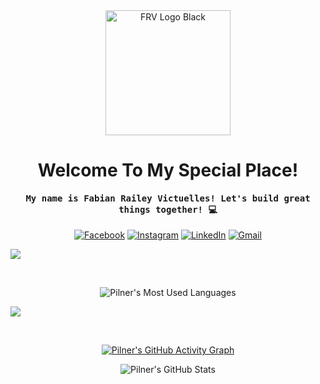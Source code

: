<!---
Pilner/Pilner is a ✨ special ✨ repository because its `README.md` (this file) appears on your GitHub profile.
You can click the Preview link to take a look at your changes.
--->

<div align="center">
<picture>
	<source
		media="(prefers-color-scheme: light)"
		srcset="./images/frv-logo-black.png"
		alt="FRV Logo Black"
	/>
	<source
		media="(prefers-color-scheme: dark)"
		srcset="./images/frv-logo-white.png"
		alt="FRV Logo White"
	/>
	<img alt="FRV Logo Black" width="200" />
</picture>
</div>

<h1 align="center">Welcome To My Special Place!</h1>

<h4 align="center"><samp>My name is Fabian Railey Victuelles! Let's build great things together! 💻</samp></h4>

<div align="center">

[![Facebook](https://img.shields.io/badge/Facebook-%231877F2.svg?style=for-the-badge&logo=Facebook&logoColor=white)](https://www.facebook.com/raaailey/)
[![Instagram](https://img.shields.io/badge/Instagram-%23E4405F.svg?style=for-the-badge&logo=Instagram&logoColor=white)](https://www.instagram.com/pilnerner/)
[![LinkedIn](https://img.shields.io/badge/LinkedIn-%230077B5.svg?style=for-the-badge&logo=LinkedIn&logoColor=white)](https://www.linkedin.com/in/pilner/)
[![Gmail](https://img.shields.io/badge/Gmail-D14836?style=for-the-badge&logo=gmail&logoColor=white)](mailto:raileyvictuelles@gmail.com)

</div>

<img src="https://user-images.githubusercontent.com/73097560/115834477-dbab4500-a447-11eb-908a-139a6edaec5c.gif">

&nbsp;

<div align="center">

<img
	align="center"
	src="https://github-readme-stats.vercel.app/api/top-langs/?username=pilner&theme=github_dark_dimmed&langs_count=7"
	alt="Pilner's Most Used Languages"
/>

</div>

<img src="https://user-images.githubusercontent.com/73097560/115834477-dbab4500-a447-11eb-908a-139a6edaec5c.gif">

&nbsp;

<div align="center">

[![Pilner's GitHub Activity Graph](https://github-readme-activity-graph.vercel.app/graph?username=pilner&theme=github-compact)](https://github.com/ashutosh00710/github-readme-activity-graph)

![Pilner's GitHub Stats](https://github-readme-stats.vercel.app/api?username=Pilner&theme=github_dark_dimmed&count_private=true)

</div>
